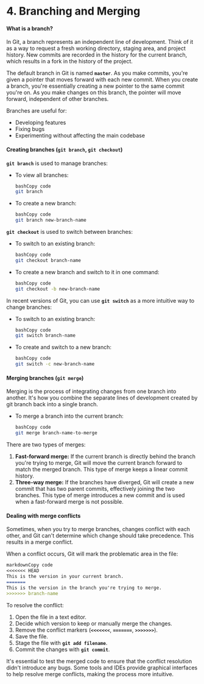 # 4. Branching and Merging

#### **What is a branch?**

In Git, a branch represents an independent line of development. Think of it as a way to request a fresh working directory, staging area, and project history. New commits are recorded in the history for the current branch, which results in a fork in the history of the project.

The default branch in Git is named **`master`**. As you make commits, you're given a pointer that moves forward with each new commit. When you create a branch, you're essentially creating a new pointer to the same commit you're on. As you make changes on this branch, the pointer will move forward, independent of other branches.

Branches are useful for:

* Developing features
* Fixing bugs
* Experimenting without affecting the main codebase

#### **Creating branches (`git branch`, `git checkout`)**

**`git branch`** is used to manage branches:

*   To view all branches:

    ```bash
    bashCopy code
    git branch

    ```
*   To create a new branch:

    ```bash
    bashCopy code
    git branch new-branch-name

    ```

**`git checkout`** is used to switch between branches:

*   To switch to an existing branch:

    ```bash
    bashCopy code
    git checkout branch-name

    ```
*   To create a new branch and switch to it in one command:

    ```bash
    bashCopy code
    git checkout -b new-branch-name

    ```

In recent versions of Git, you can use **`git switch`** as a more intuitive way to change branches:

*   To switch to an existing branch:

    ```bash
    bashCopy code
    git switch branch-name

    ```
*   To create and switch to a new branch:

    ```bash
    bashCopy code
    git switch -c new-branch-name

    ```

#### **Merging branches (`git merge`)**

Merging is the process of integrating changes from one branch into another. It's how you combine the separate lines of development created by git branch back into a single branch.

*   To merge a branch into the current branch:

    ```bash
    bashCopy code
    git merge branch-name-to-merge

    ```

There are two types of merges:

1. **Fast-forward merge:** If the current branch is directly behind the branch you're trying to merge, Git will move the current branch forward to match the merged branch. This type of merge keeps a linear commit history.
2. **Three-way merge:** If the branches have diverged, Git will create a new commit that has two parent commits, effectively joining the two branches. This type of merge introduces a new commit and is used when a fast-forward merge is not possible.

#### **Dealing with merge conflicts**

Sometimes, when you try to merge branches, changes conflict with each other, and Git can't determine which change should take precedence. This results in a merge conflict.

When a conflict occurs, Git will mark the problematic area in the file:

```markdown
markdownCopy code
<<<<<<< HEAD
This is the version in your current branch.
=======
This is the version in the branch you're trying to merge.
>>>>>>> branch-name

```

To resolve the conflict:

1. Open the file in a text editor.
2. Decide which version to keep or manually merge the changes.
3. Remove the conflict markers (**`<<<<<<<`**, **`=======`**, **`>>>>>>>`**).
4. Save the file.
5. Stage the file with **`git add filename`**.
6. Commit the changes with **`git commit`**.

It's essential to test the merged code to ensure that the conflict resolution didn't introduce any bugs. Some tools and IDEs provide graphical interfaces to help resolve merge conflicts, making the process more intuitive.
